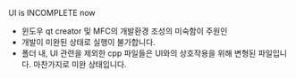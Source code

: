 UI is INCOMPLETE now  

* 윈도우 qt creator 및 MFC의 개발환경 조성의 미숙함이 주원인
* 개발이 미완된 상태로 실행이 불가합니다.
* 폴더 내, UI 관련을 제외한 cpp 파일들은 UI와의 상호작용을 위해 변형된 파일입니다. 마찬가지로 미완 상태입니다.

